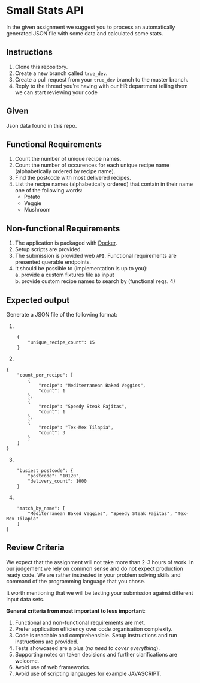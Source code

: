 Small Stats API
====

In the given assignment we suggest you to process an automatically generated JSON file with some data and calculated some stats.

Instructions
-----

1. Clone this repository.
2. Create a new branch called `true_dev`.
3. Create a pull request from your `true_dev` branch to the master branch.
4. Reply to the thread you're having with our HR department telling them we can start reviewing your code

Given
-----

Json data found in this repo.

Functional Requirements
------

1. Count the number of unique recipe names.
2. Count the number of occurences for each unique recipe name (alphabetically ordered by recipe name).
3. Find the postcode with most delivered recipes.
4. List the recipe names (alphabetically ordered) that contain in their name one of the following words:
    - Potato
    - Veggie
    - Mushroom

Non-functional Requirements
--------

1. The application is packaged with [Docker](https://www.docker.com/).
2. Setup scripts are provided.
3. The submission is provided web `API`. Functional requirements are presented querable endpoints. 
4. It should be possible to (implementation is up to you):  
    a. provide a custom fixtures file as input  
    b. provide custom recipe names to search by (functional reqs. 4)  

Expected output
---------------

Generate a JSON file of the following format:

1. 
```json5
    {
        "unique_recipe_count": 15
    }
```
2.
```json5
{
    "count_per_recipe": [
        {
            "recipe": "Mediterranean Baked Veggies",
            "count": 1
        },
        {
            "recipe": "Speedy Steak Fajitas",
            "count": 1
        },
        {
            "recipe": "Tex-Mex Tilapia",
            "count": 3
        }
    ]
}
```
3. 
```json5
    "busiest_postcode": {
        "postcode": "10120",
        "delivery_count": 1000
    }
```
4.
```json5
    "match_by_name": [
        "Mediterranean Baked Veggies", "Speedy Steak Fajitas", "Tex-Mex Tilapia"
    ]
}
```

Review Criteria
---

We expect that the assignment will not take more than 2-3 hours of work. In our judgement we rely on common sense
and do not expect production ready code. We are rather instrested in your problem solving skills and command of the programming language that you chose.

It worth mentioning that we will be testing your submission against different input data sets.

__General criteria from most important to less important__:

1. Functional and non-functional requirements are met.
2. Prefer application efficiency over code organisation complexity.
3. Code is readable and comprehensible. Setup instructions and run instructions are provided.
4. Tests showcased are a plus (_no need to cover everything_).
5. Supporting notes on taken decisions and further clarifications are welcome.
6. Avoid use of web frameworks. 
7. Avoid use of scripting langauges for example JAVASCRIPT.

